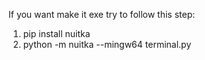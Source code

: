 If you want make it exe try to follow this step:
1. pip install nuitka
2. python -m nuitka --mingw64 terminal.py
